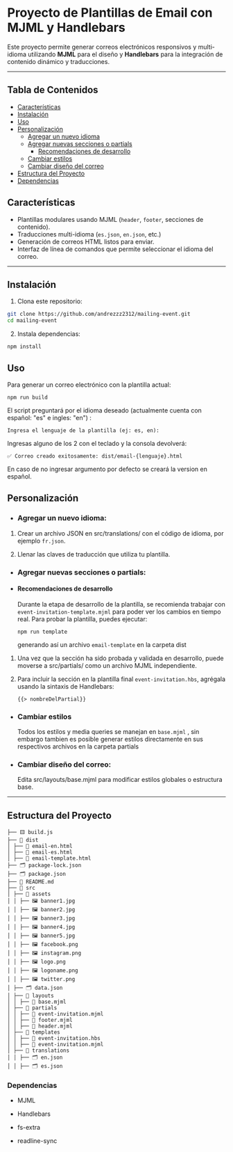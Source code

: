 # Proyecto de Plantillas de Email con MJML y Handlebars

Este proyecto permite generar correos electrónicos responsivos y multi-idioma utilizando **MJML** para el diseño y **Handlebars** para la integración de contenido dinámico y traducciones.

---

## Tabla de Contenidos

- [Características](#características)
- [Instalación](#instalación)
- [Uso](#uso)
- [Personalización](#personalización)
  - [Agregar un nuevo idioma](#agregar-un-nuevo-idioma)
  - [Agregar nuevas secciones o partials](#agregar-nuevas-secciones-o-partials)
    - [Recomendaciones de desarrollo](#recomendaciones-de-desarrollo)
  - [Cambiar estilos](#cambiar-estilos)
  - [Cambiar diseño del correo](#cambiar-diseño-del-correo)
- [Estructura del Proyecto](#estructura-del-proyecto)
- [Dependencias](#dependencias)

## Características

- Plantillas modulares usando MJML (`header`, `footer`, secciones de contenido).
- Traducciones multi-idioma (`es.json`, `en.json`, etc.)
- Generación de correos HTML listos para enviar.
- Interfaz de línea de comandos que permite seleccionar el idioma del correo.

---

## Instalación

1. Clona este repositorio:

```bash
git clone https://github.com/andrezzz2312/mailing-event.git
cd mailing-event
```

2. Instala dependencias:

```
npm install
```

## Uso

Para generar un correo electrónico con la plantilla actual:

```
npm run build
```

El script preguntará por el idioma deseado (actualmente cuenta con español: "es" e ingles: "en") :

```
Ingresa el lenguaje de la plantilla (ej: es, en):
```

Ingresas alguno de los 2 con el teclado y la consola devolverá:

```
✅ Correo creado exitosamente: dist/email-{lenguaje}.html
```

En caso de no ingresar argumento por defecto se creará la version en español.

## Personalización

- ### Agregar un nuevo idioma:

1. Crear un archivo JSON en src/translations/ con el código de idioma, por ejemplo `fr.json`.

2. Llenar las claves de traducción que utiliza tu plantilla.

- ### Agregar nuevas secciones o partials:

- #### Recomendaciones de desarrollo
  Durante la etapa de desarrollo de la plantilla, se recomienda trabajar con `event-invitation-template.mjml` para poder ver los cambios en tiempo real.
  Para probar la plantilla, puedes ejecutar:
  ```
  npm run template
  ```
  generando así un archivo `email-template` en la carpeta dist

1. Una vez que la sección ha sido probada y validada en desarrollo, puede moverse a src/partials/ como un archivo MJML independiente.

2. Para incluir la sección en la plantilla final `event-invitation.hbs`, agrégala usando la sintaxis de Handlebars:
   ```
   {{> nombreDelPartial}}
   ```

- ### Cambiar estilos

  Todos los estilos y media queries se manejan en `base.mjml` , sin embargo tambien es posible generar estilos directamente en sus respectivos archivos en la carpeta partials

- ### Cambiar diseño del correo:

  Edita src/layouts/base.mjml para modificar estilos globales o estructura base.

---

## Estructura del Proyecto

```
├── 🟨 build.js
├── 📁 dist
│ ├── 📄 email-en.html
│ ├── 📄 email-es.html
│ ├── 📄 email-template.html
├── 🗂️ package-lock.json
├── 🗂️ package.json
├── 📜 README.md
├── 📁 src
│ ├── 📁 assets
│ │ ├── 🖼️ banner1.jpg
│ │ ├── 🖼️ banner2.jpg
│ │ ├── 🖼️ banner3.jpg
│ │ ├── 🖼️ banner4.jpg
│ │ ├── 🖼️ banner5.jpg
│ │ ├── 🖼️ facebook.png
│ │ ├── 🖼️ instagram.png
│ │ ├── 🖼️ logo.png
│ │ ├── 🖼️ logoname.png
│ │ ├── 🖼️ twitter.png
│ ├── 🗂️ data.json
│ ├── 📁 layouts
│ │ ├── 📄 base.mjml
│ ├── 📁 partials
│ │ ├── 📄 event-invitation.mjml
│ │ ├── 📄 footer.mjml
│ │ ├── 📄 header.mjml
│ ├── 📁 templates
│ │ ├── 📄 event-invitation.hbs
│ │ ├── 📄 event-invitation.mjml
│ ├── 📁 translations
│ │ ├── 🗂️ en.json
│ │ ├── 🗂️ es.json

```

### Dependencias

- MJML

- Handlebars

- fs-extra

- readline-sync
